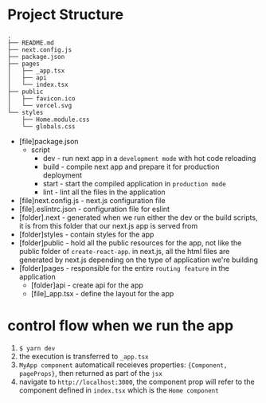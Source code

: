 # Project Structure
```
.
├── README.md
├── next.config.js
├── package.json
├── pages
│   ├── _app.tsx
│   ├── api
│   └── index.tsx
├── public
│   ├── favicon.ico
│   └── vercel.svg
└── styles
    ├── Home.module.css
    └── globals.css

```

- [file]package.json
    - script
        - dev - run next app in a `development mode` with hot code reloading
        - build - compile next app and prepare it for production deployment
        - start - start the compiled application in `production mode`
        - lint - lint all the files in the application
- [file]next.config.js - next.js configuration file
- [file].eslintrc.json - configuration file for eslint
- [folder].next - generated when we run either the dev or the build scripts, it is from this folder that our next.js app is served from
- [folder]styles - contain styles for the app
- [folder]public - hold all the public resources for the app, not like the public folder of `create-react-app`. in next.js, all the html files are generated by next.js depending on the type of application we're building
- [folder]pages - responsible for the entire `routing feature` in the application
    - [folder]api - create api for the app
    - [file]_app.tsx - define the layout for the app

# control flow when we run the app
1. `$ yarn dev`
2. the execution is transferred to `_app.tsx`
3. `MyApp component` automaticall receieves properties: `{Component, pageProps}`, then returned as part of the `jsx`
4. navigate to `http://localhost:3000`, the component prop will refer to the component defined in `index.tsx` which is the `Home component`
